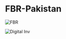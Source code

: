 # FBR-Pakistan

![FBR](https://github.com/user-attachments/assets/6605875e-b2ba-4d67-8f5f-c88a5861645f)


![Digital Inv](https://github.com/user-attachments/assets/37e73f0e-2948-4107-a4b4-d0eb43ea8771)
